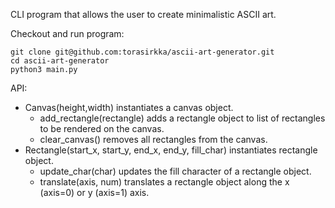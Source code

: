 CLI program that allows the user to create minimalistic ASCII art. 

Checkout and run program:
```
git clone git@github.com:torasirkka/ascii-art-generator.git
cd ascii-art-generator
python3 main.py
```

API:

- Canvas(height,width) instantiates a canvas object.
    - add_rectangle(rectangle) adds a rectangle object to list of rectangles to be rendered on the canvas.
    - clear_canvas() removes all rectangles from the canvas.
- Rectangle(start_x, start_y, end_x, end_y, fill_char) instantiates rectangle object.
    - update_char(char) updates the fill character of a rectangle object.
    - translate(axis, num) translates a rectangle object along the x (axis=0) or y (axis=1) axis.